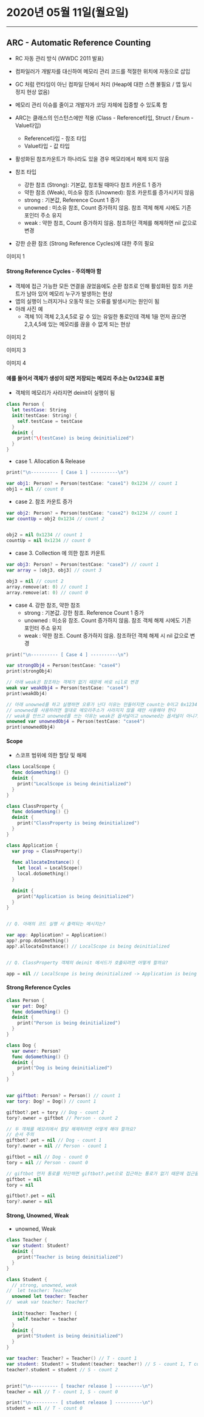 # 2020년 05월 11일(월요일)

-----



## ARC - Automatic Reference Counting

* RC 자동 관리 방식 (WWDC 2011 발표)
* 컴파일러가 개발자를 대신하여 메모리 관리 코드를 적절한 위치에 자동으로 삽입
* GC 처럼 런타임이 아닌 컴파일 단에서 처리 (Heap에 대한 스캔 불필요 / 앱 일시 정지 현상 없음)
* 메모리 관리 이슈를 줄이고 개발자가 코딩 자체에 집중할 수 있도록 함


* ARC는 클래스의 인스턴스에만 적용 (Class - Reference타입, Struct / Enum - Value타입)
	* Reference타입 - 참조 타입
	* Value타입 - 값 타입
* 활성화된 참조카운트가 하나라도 있을 경우 메모리에서 해제 되지 않음
* 참조 타입
	* 강한 참조 (Strong): 기본값, 참조될 때마다 참조 카운트 1 증가
	* 약한 참조 (Weak), 미소유 참조 (Unowned): 참조 카운트를 증가시키지 않음
	* strong : 기본값, Reference Count 1 증가
	* unowned : 미소유 참조, Count 증가하지 않음. 참조 객체 해제 시에도 기존 포인터 주소 유지
	* weak : 약한 참조, Count 증가하지 않음. 참조하던 객체를 해제하면 nil 값으로 변경
* 강한 순환 참조 (Strong Reference Cycles)에 대한 주의 필요

이미지 1

#### Strong Reference Cycles - 주의해야 함

* 객체에 접근 가능한 모든 연결을 끊었음에도 순환 참조로 인해 활성화된 참조 카운트가 남아 있어 메모리 누구가 발생하는 현상
* 앱의 실행이 느려지거나 오동작 또는 오류를 발생시키는 원인이 됨
* 아래 사진 예
	* 객체 1이 객체 2,3,4,5로 갈 수 있는 유일한 통로인데 객체 1을 먼저 끊으면 2,3,4,5에 있는 메모리를 끊을 수 없게 되는 현상

이미지 2

이미지 3

이미지 4

#### 예를 들어서 객체가 생성이 되면 저장되는 메모리 주소는 0x1234로 표현

* 객체의 메모리가 사라지면 deinit이 실행이 됨

```swift
class Person {
  let testCase: String
  init(testCase: String) {
    self.testCase = testCase
  }
  deinit {
    print("\(testCase) is being deinitialized")
  }
}
```

* case 1. Allocation & Release

```swift
print("\n---------- [ Case 1 ] ----------\n")

var obj1: Person? = Person(testCase: "case1") 0x1234 // count 1
obj1 = nil // count 0
```

* case 2. 참조 카운트 증가

```swift
var obj2: Person? = Person(testCase: "case2") 0x1234 // count 1
var countUp = obj2 0x1234 // count 2 


obj2 = nil 0x1234 // count 1
countUp = nil 0x1234 // count 0
```

* case 3. Collection 에 의한 참조 카운트

```swift
var obj3: Person? = Person(testCase: "case3") // count 1
var array = [obj3, obj3] // count 3

obj3 = nil // count 2
array.remove(at: 0) // count 1
array.remove(at: 0) // count 0
```

* case 4. 강한 참조, 약한 참조
	* strong : 기본값. 강한 참조. Reference Count 1 증가
	* unowned : 미소유 참조. Count 증가하지 않음. 참조 객체 해제 시에도 기존 포인터 주소 유지
	* weak : 약한 참조. Count 증가하지 않음. 참조하던 객체 해제 시 nil 값으로 변경

```swift
print("\n---------- [ Case 4 ] ----------\n")

var strongObj4 = Person(testCase: "case4")
print(strongObj4)

// 아래 weak은 참조하는 객체가 없기 때문에 바로 nil로 변경
weak var weakObj4 = Person(testCase: "case4")
print(weakObj4)

// 아래 unowned를 하고 실행하면 오류가 난다 이유는 만들어지면 count는 0이고 0x1234에 저장이 됐다고 생각하면 unownedObj4로 접근을 하려고 하는데 이미 만들어지고 count가 0이라서 파괴가 된 상태이다 그래서 접근을 하려 하면 0x1234에는 다른 값이 저장이 돼있을 수도 있어서 오류가 나는 것이다
// unowned를 사용하려면 절대로 메모리주소가 사라지지 않을 때만 사용해야 한다
// weak을 안쓰고 unowned를 쓰는 이유는 weak은 옵셔널이고 unowned는 옵셔널이 아니기 때문에 상황에 따라서 사용을 해야한다
unowned var unownedObj4 = Person(testCase: "case4")
print(unownedObj4)
```

#### Scope

* 스코프 범위에 의한 할당 및 해제

```swift
class LocalScope {
  func doSomething() {}
  deinit {
    print("LocalScope is being deinitialized")
  }
}

class ClassProperty {
  func doSomething() {}
  deinit {
    print("ClassProperty is being deinitialized")
  }
}

class Application {
  var prop = ClassProperty()
  
  func allocateInstance() {
    let local = LocalScope()
    local.doSomething()
  }
  
  deinit {
    print("Application is being deinitialized")
  }
}


// Q. 아래의 코드 실행 시 출력되는 메시지는?

var app: Application? = Application()
app?.prop.doSomething() 
app?.allocateInstance() // LocalScope is being deinitialized


// Q. ClassProperty 객체의 deinit 메서드가 호출되려면 어떻게 할까요?

app = nil // LocalScope is being deinitialized -> Application is being deinitialized -> ClassProperty is being deinitialized
```

#### Strong Reference Cycles

```swift
class Person {
  var pet: Dog?
  func doSomething() {}
  deinit {
    print("Person is being deinitialized")
  }
}

class Dog {
  var owner: Person?
  func doSomething() {}
  deinit {
    print("Dog is being deinitialized")
  }
}


var giftbot: Person? = Person() // count 1
var tory: Dog? = Dog() // count 1

giftbot?.pet = tory // Dog - count 2
tory?.owner = giftbot // Person - count 2

// 두 객체를 메모리에서 할당 해제하려면 어떻게 해야 할까요?
// 순서 주의
giftbot?.pet = nil // Dog - count 1
tory?.owner = nil // Person - count 1

giftbot = nil // Dog - count 0
tory = nil // Person - count 0

// giftbot 먼저 통로를 차단하면 giftbot?.pet으로 접근하는 통로가 없기 때문에 접근을 못한다
giftbot = nil
tory = nil

giftbot?.pet = nil
tory?.owner = nil
```

#### Strong, Unowned, Weak

* unowned, Weak

```swift
class Teacher {
  var student: Student?
  deinit {
    print("Teacher is being deinitialized")
  }
}

class Student {
  // strong, unowned, weak
//  let teacher: Teacher
  unowned let teacher: Teacher
//  weak var teacher: Teacher?
  
  init(teacher: Teacher) {
    self.teacher = teacher
  }
  deinit {
    print("Student is being deinitialized")
  }
}

var teacher: Teacher? = Teacher() // T - count 1
var student: Student? = Student(teacher: teacher!) // S - count 1, T count 1
teacher?.student = student // S - count 2


print("\n---------- [ teacher release ] ----------\n")
teacher = nil // T - count 1, S - count 0

print("\n---------- [ student release ] ----------\n")
student = nil // T - count 0
```







